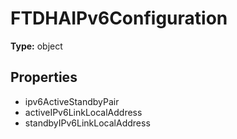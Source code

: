 # FTDHAIPv6Configuration


**Type:** object

## Properties
* ipv6ActiveStandbyPair
* activeIPv6LinkLocalAddress
* standbyIPv6LinkLocalAddress
